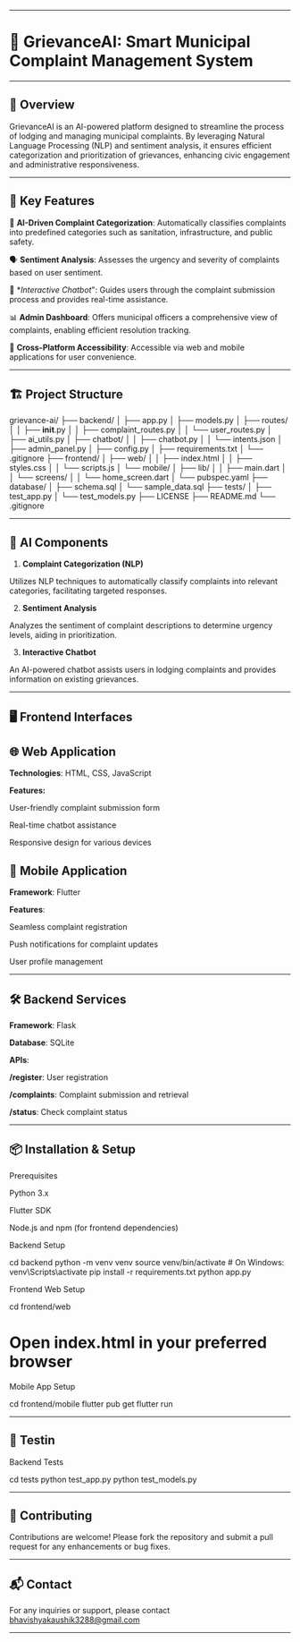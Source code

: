 
---

# 🧾 **GrievanceAI**: Smart Municipal Complaint Management System




---

## 📌 **Overview**

GrievanceAI is an AI-powered platform designed to streamline the process of lodging and managing municipal complaints. By leveraging Natural Language Processing (NLP) and sentiment analysis, it ensures efficient categorization and prioritization of grievances, enhancing civic engagement and administrative responsiveness.


---

## 🚀 **Key Features**

🤖 **AI-Driven Complaint Categorization**: Automatically classifies complaints into predefined categories such as sanitation, infrastructure, and public safety.

🗣️ **Sentiment Analysis**: Assesses the urgency and severity of complaints based on user sentiment.

💬 **Interactive Chatbot*": Guides users through the complaint submission process and provides real-time assistance.

📊 **Admin Dashboard**: Offers municipal officers a comprehensive view of complaints, enabling efficient resolution tracking.

📱 **Cross-Platform Accessibility**: Accessible via web and mobile applications for user convenience.



---

## 🏗️ **Project Structure**

grievance-ai/
├── backend/
│   ├── app.py
│   ├── models.py
│   ├── routes/
│   │   ├── __init__.py
│   │   ├── complaint_routes.py
│   │   └── user_routes.py
│   ├── ai_utils.py
│   ├── chatbot/
│   │   ├── chatbot.py
│   │   └── intents.json
│   ├── admin_panel.py
│   ├── config.py
│   ├── requirements.txt
│   └── .gitignore
├── frontend/
│   ├── web/
│   │   ├── index.html
│   │   ├── styles.css
│   │   └── scripts.js
│   └── mobile/
│       ├── lib/
│       │   ├── main.dart
│       │   └── screens/
│       │       └── home_screen.dart
│       └── pubspec.yaml
├── database/
│   ├── schema.sql
│   └── sample_data.sql
├── tests/
│   ├── test_app.py
│   └── test_models.py
├── LICENSE
├── README.md
└── .gitignore


---

## 🧠 **AI Components**

1. **Complaint Categorization (NLP)**

Utilizes NLP techniques to automatically classify complaints into relevant categories, facilitating targeted responses.

2. **Sentiment Analysis**

Analyzes the sentiment of complaint descriptions to determine urgency levels, aiding in prioritization.

3. **Interactive Chatbot**

An AI-powered chatbot assists users in lodging complaints and provides information on existing grievances.


---

## 🖥️ **Frontend Interfaces**

## 🌐 **Web Application**

**Technologies**: HTML, CSS, JavaScript

**Features:**

User-friendly complaint submission form

Real-time chatbot assistance

Responsive design for various devices



## 📱 **Mobile Application**

**Framework**: Flutter

**Features**:

Seamless complaint registration

Push notifications for complaint updates

User profile management




---

## 🛠️ **Backend Services**

**Framework**: Flask

**Database**: SQLite

**APIs**:

**/register**: User registration

**/complaints**: Complaint submission and retrieval

**/status**: Check complaint status




---

## 📦 **Installation & Setup**

Prerequisites

Python 3.x

Flutter SDK

Node.js and npm (for frontend dependencies)


Backend Setup

cd backend
python -m venv venv
source venv/bin/activate  # On Windows: venv\Scripts\activate
pip install -r requirements.txt
python app.py

Frontend Web Setup

cd frontend/web
# Open index.html in your preferred browser

Mobile App Setup

cd frontend/mobile
flutter pub get
flutter run


---

## 🧪 **Testin**

Backend Tests

cd tests
python test_app.py
python test_models.py


---

## 🤝 **Contributing**

Contributions are welcome! Please fork the repository and submit a pull request for any enhancements or bug fixes.


---

## 📬 **Contact**

For any inquiries or support, please contact bhavishyakaushik3288@gmail.com


---

